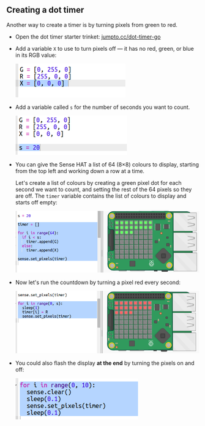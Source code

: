 ## Creating a dot timer

Another way to create a timer is by turning pixels from green to red.

+ Open the dot timer starter trinket: <a href="http://jumpto.cc/dot-timer-go" target="_blank">jumpto.cc/dot-timer-go</a>

+ Add a variable `X` to use to turn pixels off — it has no red, green, or blue in its RGB value:
    
    ![screenshot](images/timer-off.png)

+ Add a variable called `s` for the number of seconds you want to count.
    
    ![capture d'écran](images/timer-seconds.png)

+ You can give the Sense HAT a list of 64 (8×8) colours to display, starting from the top left and working down a row at a time.
    
    Let's create a list of colours by creating a green pixel dot for each second we want to count, and setting the rest of the 64 pixels so they are off. The `timer` variable contains the list of colours to display and starts off empty:
    
    ![capture d'écran](images/timer-setup.png)

+ Now let's run the countdown by turning a pixel red every second:
    
    ![screenshot](images/timer-turn-red.png)

+ You could also flash the display **at the end** by turning the pixels on and off:
    
    ![capture d'écran](images/timer-flash.png)